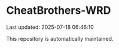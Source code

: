 # CheatBrothers-WRD

Last updated: 2025-07-18 06:46:10

This repository is automatically maintained.
